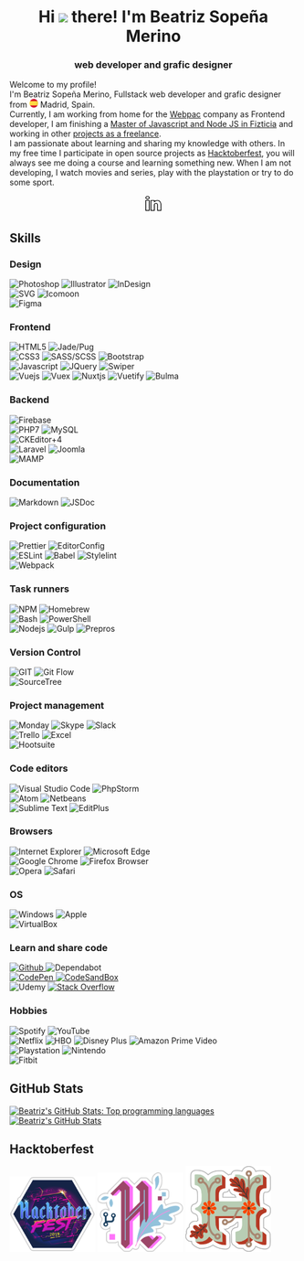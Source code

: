 <div align="center">
	<h1>
		Hi <img src="https://media.giphy.com/media/hvRJCLFzcasrR4ia7z/giphy.gif" width="25px"> there! I'm Beatriz Sopeña Merino
	</h1>
	<h3>
		web developer and grafic designer
	</h3>
</div>


<div id="description">
	<div>
		<p>
			Welcome to my profile!
			<br>
			I'm Beatriz Sopeña Merino, Fullstack web developer and grafic designer from <img src="./README/images/icons/flag-es.svg" alt="Spain" width="15px"> Madrid, Spain.
			<br>
			Currently, I am working from home for the <a href="https://www.webpac.com/" target="_blank" rel="noopener noreferrer">Webpac</a> company as Frontend developer, I am finishing a <a href="https://github.com/beatrizsmerino/exercises-javascript-node" target="_blank" rel="noopener noreferrer">Master of Javascript and Node JS in Fizticia</a> and working in other <a href="https://www.crcanine.com/" target="_blank" rel="noopener noreferrer">projects as a freelance</a>.
			<br>
			I am passionate about learning and sharing my knowledge with others. In my free time I participate in open source projects as <a href="https://hacktoberfest.digitalocean.com/" target="_blank" rel="noopener noreferrer">Hacktoberfest</a>, you will always see me doing a course and learning something new. When I am not developing, I watch movies and series, play with the playstation or try to do some sport.
		</p>
	</div>
	<div align="center">
		<p>
			<a href="https://www.linkedin.com/in/beatrizsmerino/" target="_blank" rel="noopener noreferrer">
				<img src="./README/images/icons/linkedin.gif" alt="Beatriz`s Linkedin" width="30px"/>
			</a>
		</p>
	</div>
</div>


<div id="skills">
	<h2>
		Skills
	</h2>
	<div id="design">
		<h3>
			Design
		</h3>
		<p>
			<img src="https://img.shields.io/badge/-Photoshop-31A8FF?style=for-the-badge&logo=Adobe-Photoshop&logoColor=FFFFFF" alt="Photoshop" />
			<img src="https://img.shields.io/badge/-Illustrator-FF9A00?style=for-the-badge&logo=Adobe-Illustrator&logoColor=FFFFFF" alt="Illustrator" />
			<img src="https://img.shields.io/badge/-InDesign-EE3D8F?style=for-the-badge&logo=Adobe-InDesign&logoColor=FFFFFF" alt="InDesign" />
			<br>
			<img src="https://img.shields.io/badge/-SVG-F6AB3A?style=for-the-badge&logo=svg&logoColor=000000" alt="SVG" />
			<img src="https://img.shields.io/badge/-Icomoon-825794?&style=for-the-badge&logo=Icomoon&logoColor=FFFFFF" alt="Icomoon" />
			<br>
			<img src="https://img.shields.io/badge/-Figma-F24E1D?&style=for-the-badge&logo=Figma&logoColor=FFFFFF" alt="Figma" />
		</p>
	</div>
	<div id="frontend">
		<h3>
			Frontend
		</h3>
		<p>
			<img src="https://img.shields.io/badge/-HTML5-E34F26?style=for-the-badge&logo=html5&logoColor=FFFFFF" alt="HTML5" />
			<img src="https://img.shields.io/badge/-JADE/PUG-A86454?style=for-the-badge&logo=Pug&logoColor=FFFFFF" alt="Jade/Pug" />
			<br>
			<img src="https://img.shields.io/badge/-Css3-2173F6?style=for-the-badge&logo=css3&logoColor=FFFFFF" alt="CSS3" />
			<img src="https://img.shields.io/badge/-SASS/SCSS-CC6699?style=for-the-badge&logo=sass&logoColor=FFFFFF" alt="SASS/SCSS" />
			<img src="https://img.shields.io/badge/-Bootstrap-7952B3?style=for-the-badge&logo=Bootstrap&logoColor=FFFFFF" alt="Bootstrap" />
			<br>
			<img src="https://img.shields.io/badge/-Javascript-F7DF1E?style=for-the-badge&logo=javascript&logoColor=000000" alt="Javascript" />
			<img src="https://img.shields.io/badge/-JQuery-183353?style=for-the-badge&logo=JQuery&logoColor=FFFFFF" alt="JQuery" />
			<img src="https://img.shields.io/badge/-Swiper-6332F6?style=for-the-badge&logo=Swiper&logoColor=FFFFFF" alt="Swiper" />
			<br>
			<img src="https://img.shields.io/badge/-Vue-3FB280?style=for-the-badge&logo=Vue.js&logoColor=FFFFFF" alt="Vuejs" />
			<img src="https://img.shields.io/badge/-Vuex-3FB280?style=for-the-badge&logo=Vuex&logoColor=FFFFFF" alt="Vuex" />
			<img src="https://img.shields.io/badge/-Nuxt-00DC82?style=for-the-badge&logo=Nuxt.js&logoColor=FFFFFF" alt="Nuxtjs" />
			<img src="https://img.shields.io/badge/-Vuetify-1867C0?style=for-the-badge&logo=Vuetify&logoColor=FFFFFF" alt="Vuetify" />
			<img src="https://img.shields.io/badge/-Bulma-00D1B2?style=for-the-badge&logo=Bulma&logoColor=FFFFFF" alt="Bulma" />
		</div>
	</div>
	<div id="backend">
		<h3>
			Backend
		</h3>
		<p>
			<img src="https://img.shields.io/badge/-Firebase-FFCA28?style=for-the-badge&logo=firebase&logoColor=333333" alt="Firebase" />
			<br>
			<img src="https://img.shields.io/badge/-PHP7-5F82BB?style=for-the-badge&logo=PHP&logoColor=FFFFFF" alt="PHP7" />
			<img src="https://img.shields.io/badge/-MySQL-F29111?style=for-the-badge&logo=MySQL&logoColor=FFFFFF" alt="MySQL" />
			<br>
			<img src="https://img.shields.io/badge/-CKEditor 4-0287D0?style=for-the-badge&logo=CKEditor+4&logoColor=FFFFFF" alt="CKEditor+4" />
			<br>
			<img src="https://img.shields.io/badge/-Laravel-FF2D20?style=for-the-badge&logo=Laravel&logoColor=FFFFFF" alt="Laravel" />
			<img src="https://img.shields.io/badge/-Joomla-2E739E?style=for-the-badge&logo=Joomla&logoColor=FFFFFF" alt="Joomla" />
			<br>
			<img src="https://img.shields.io/badge/-Mamp-707072?style=for-the-badge&logo=MAMP&logoColor=FFFFFF" alt="MAMP" />
		</p>
	</div>
	<div id="project-configuration">
		<h3>
			Documentation
		</h3>
		<p>
			<img src="https://img.shields.io/badge/-Markdown-000000?style=for-the-badge&logo=Markdown&logoColor=FFFFFF" alt="Markdown" />
			<img src="https://img.shields.io/badge/-JSDoc-006FBB?style=for-the-badge&logoColor=FFFFFF" alt="JSDoc" />
		</p>
	</div>
	<div id="project-configuration">
		<h3>
			Project configuration
		</h3>
		<p>
			<img src="https://img.shields.io/badge/-Prettier-1A2B34?style=for-the-badge&logo=prettier&logoColor=FFFFFF" alt="Prettier" />
			<img src="https://img.shields.io/badge/-EditorConfig-333333?style=for-the-badge&logo=EditorConfig&logoColor=FEFEFE" alt="EditorConfig" />
			<br>
			<img src="https://img.shields.io/badge/-ESLint-4B32C3?style=for-the-badge&logo=eslint&logoColor=FFFFFF" alt="ESLint" />
			<img src="https://img.shields.io/badge/-babel-F9DC3E?style=for-the-badge&logo=babel&logoColor=000000" alt="Babel" />
			<img src="https://img.shields.io/badge/-stylelint-263238?style=for-the-badge&logo=stylelint&logoColor=FFFFFF" alt="Stylelint" />
			<br>
			<img src="https://img.shields.io/badge/-Webpack-8DD6F9?style=for-the-badge&logo=Webpack&logoColor=333333" alt="Webpack" />
		</p>
	</div>
	<div id="task-runners">
		<h3>
			Task runners
		</h3>
		<p>
			<img src="https://img.shields.io/badge/-NPM-CB3837?style=for-the-badge&logo=npm&logoColor=FFFFFF" alt="NPM" />
			<img src="https://img.shields.io/badge/-Homebrew-FBB040?style=for-the-badge&logo=Homebrew&logoColor=333333" alt="Homebrew" />
			<br>
			<img src="https://img.shields.io/badge/Bash-3D4648?style=for-the-badge&logo=gnu-bash&logoColor=FFFFFF" alt="Bash" />
			<img src="https://img.shields.io/badge/PowerShell-5391FE?style=for-the-badge&logo=PowerShell&logoColor=FFFFFF" alt="PowerShell" />
			<br>
			<img src="https://img.shields.io/badge/-Nodejs-43853d?style=for-the-badge&logo=Node.js&logoColor=FFFFFF" alt="Nodejs" />
			<img src="https://img.shields.io/badge/-Gulp-D34A47?style=for-the-badge&logo=gulp&logoColor=FFFFFF" alt="Gulp" />
			<img src="https://img.shields.io/badge/-Prepros-00AACD?style=for-the-badge&logoColor=FFFFFF" alt="Prepros" />
		</p>
	</div>
	<div id="version-control">
		<h3>
			Version Control
		</h3>
		<p>
			<img src="https://img.shields.io/badge/-Git-F14E32?style=for-the-badge&logo=git&logoColor=FFFFFF" alt="GIT" />
			<img src="https://img.shields.io/badge/-Git Flow-0288A6?style=for-the-badge&logo=git&logoColor=FFFFFF" alt="Git Flow" />
			<br>
			<img src="https://img.shields.io/badge/-SourceTree-0047B3?style=for-the-badge&logo=Atlassian&logoColor=FFFFFF" alt="SourceTree" />
		</p>
	</div>
	<div id="project-management">
		<h3>
			Project management
		</h3>
		<p>
			<img src="https://img.shields.io/badge/-Monday-D80764?style=for-the-badge&logoColor=FFFFFF" alt="Monday" />
			<img src="https://img.shields.io/badge/-Skype-00AFF0?style=for-the-badge&logo=Skype&logoColor=FFFFFF" alt="Skype" />
			<img src="https://img.shields.io/badge/-Slack-4A154B?style=for-the-badge&logo=Slack&logoColor=FFFFFF" alt="Slack" />
			<br>
			<img src="https://img.shields.io/badge/-Trello-2D70C1?style=for-the-badge&logo=Trello&logoColor=FFFFFF" alt="Trello" />
			<img src="https://img.shields.io/badge/-Excel-217346?style=for-the-badge&logo=MicrosoftExcel&logoColor=FFFFFF" alt="Excel" />
			<br>
			<img src="https://img.shields.io/badge/-Hootsuite-143059?style=for-the-badge&logo=Hootsuite&logoColor=FFFFFF" alt="Hootsuite" />
		</p>
	</div>
	<div id="code-editors">
		<h3>
			Code editors
		</h3>
		<p>
			<img src="https://img.shields.io/badge/-Visual Studio Code-005BA4?style=for-the-badge&logo=Visual+Studio+Code&logoColor=FFFFFF" alt="Visual Studio Code" />
			<img src="https://img.shields.io/badge/-PhpStorm-7A59F7?style=for-the-badge&logo=JetBrains&logoColor=FFFFFF" alt="PhpStorm" />
			<br>
			<img src="https://img.shields.io/badge/-Atom-5CB4AF?style=for-the-badge&logo=Atom&logoColor=FFFFFF" alt="Atom" />
			<img src="https://img.shields.io/badge/-Netbeans-1B6AC6?style=for-the-badge&logo=ApacheNetBeansIDE&logoColor=FFFFFF" alt="Netbeans" />
			<br>
			<img src="https://img.shields.io/badge/-Sublime Text-222222?style=for-the-badge&logo=Sublime+Text&logoColor=FF9800" alt="Sublime Text" />
			<img src="https://img.shields.io/badge/-EditPlus-F95635?style=for-the-badge&logoColor=FFFFFF" alt="EditPlus" />
		</p>
	</div>
	<div id="browsers">
		<h3>
			Browsers
		</h3>
		<p>
			<img src="https://img.shields.io/badge/-Internet Explorer-0076D6?style=for-the-badge&logo=InternetExplorer&logoColor=FFFFFF" alt="Internet Explorer" />
			<img src="https://img.shields.io/badge/-Microsoft Edge-0078D7?style=for-the-badge&logo=MicrosoftEdge&logoColor=FFFFFF" alt="Microsoft Edge" />
			<br>
			<img src="https://img.shields.io/badge/-Google Chrome-4285F4?style=for-the-badge&logo=GoogleChrome&logoColor=FFFFFF" alt="Google Chrome" />
			<img src="https://img.shields.io/badge/-Firefox Browser-FF7139?style=for-the-badge&logo=FirefoxBrowser&logoColor=FFFFFF" alt="Firefox Browser" />
			<br>
			<img src="https://img.shields.io/badge/-Opera-FF1B2D?style=for-the-badge&logo=Opera&logoColor=FFFFFF" alt="Opera" />
			<img src="https://img.shields.io/badge/-Safari-000000?style=for-the-badge&logo=Safari&logoColor=FFFFFF" alt="Safari" />
		</p>
	</div>
	<div id="operating-system">
		<h3>
			OS
		</h3>
		<p>
			<img src="https://img.shields.io/badge/-Windows-0078D6?style=for-the-badge&logo=Windows&logoColor=FFFFFF" alt="Windows" />
			<img src="https://img.shields.io/badge/-Mac-999999?style=for-the-badge&logo=apple&logoColor=FFFFFF" alt="Apple" />
			<br>
			<img src="https://img.shields.io/badge/-VirtualBox-183A61?style=for-the-badge&logo=virtualbox&logoColor=FFFFFF" alt="VirtualBox" />
		</p>
	</div>
	<div id="learn-share-code">
		<h3>
			Learn and share code
		</h3>
		<p>
			<a href="https://github.com/beatrizsmerino" target="_blank" rel="noopener noreferrer">
				<img src="https://img.shields.io/badge/-Github-181717?style=for-the-badge&logo=Github&logoColor=FFFFFF" alt="Github" />
			</a>
			<img src="https://img.shields.io/badge/-Dependabot-025E8C?style=for-the-badge&logo=Dependabot&logoColor=FFFFFF" alt="Dependabot" />
			<br>
			<a href="https://codepen.io/beatrizsmerino/" target="_blank" rel="noopener noreferrer">
				<img src="https://img.shields.io/badge/-Codepen-47cf73?&style=for-the-badge&logo=Codepen&logoColor=FFFFFF" alt="CodePen" />
			</a>
			<a href="https://codesandbox.io/u/beatrizsmerino" target="_blank" rel="noopener noreferrer">
				<img src="https://img.shields.io/badge/-CodeSandBox-204056?style=for-the-badge&logo=CodeSandBox&logoColor=FFFFFF" alt="CodeSandBox" />
			</a>
			<br>
			<img src="https://img.shields.io/badge/-Udemy-EC5252?&style=for-the-badge&logo=Udemy&logoColor=FFFFFF" alt="Udemy" />
			<a href="https://stackoverflow.com/users/10855837/beatrizsmerino" target="_blank" rel="noopener noreferrer">
				<img src="https://img.shields.io/badge/-Stack Overflow-FE7A16?style=for-the-badge&logo=Stackoverflow&logoColor=FFFFFF" alt="Stack Overflow" />
			</a>
		</p>
	</div>
	<div id="hobbies">
		<h3>
			Hobbies
		</h3>
		<p>
			<img src="https://img.shields.io/badge/-Spotify-000000?&style=for-the-badge&message=Spotify&color=222222&logo=Spotify&logoColor=1ED760" alt="Spotify" />
			<img src="https://img.shields.io/badge/-YouTube-FF0000?&style=for-the-badge&logo=YouTube&logoColor=FFFFFF" alt="YouTube" />
			<br>
			<img src="https://img.shields.io/badge/-Netflix-E50914?&style=for-the-badge&logo=netflix&logoColor=FFFFFF" alt="Netflix" />
			<img src="https://img.shields.io/badge/-HBO-000000?&style=for-the-badge&logo=HBO&logoColor=FFFFFF" alt="HBO" />
			<img src="https://img.shields.io/badge/-DisneyPlus-214396?&style=for-the-badge&logo=Disney&logoColor=FFFFFF" alt="Disney Plus" />
			<img src="https://img.shields.io/badge/-Amazon Prime Video-0F79AF?&style=for-the-badge&logo=Amazon&?logoWidth=40&logoColor=FFFFFF" alt="Amazon Prime Video" />
			<br>
			<img src="https://img.shields.io/badge/-Playstation-003791?&style=for-the-badge&logo=Playstation&logoColor=FFFFFF" alt="Playstation" />
			<img src="https://img.shields.io/badge/-Nintendo-8F8F8F?&style=for-the-badge&logo=nintendo&logoColor=FFFFFF" alt="Nintendo" />
			<br>
			<img src="https://img.shields.io/badge/-Fitbit-00B0B9?&style=for-the-badge&logo=Fitbit&logoColor=FFFFFF" alt="Fitbit" />
		</p>
	</div>
</div>

<div id="github-stats">
	<h2>
		GitHub Stats
	</h2>
	<p>
		<a href="https://github.com/beatrizsmerino/" target="_blank" rel="noopener noreferrer">
			<img src="https://github-readme-stats.vercel.app/api/top-langs/?username=beatrizsmerino&hide=html&theme=vue-dark&show_icons=true"
				alt="Beatriz's GitHub Stats: Top programming languages"/>
		</a>
		<a href="https://github.com/beatrizsmerino/" target="_blank" rel="noopener noreferrer">
			<img src="https://github-readme-stats.vercel.app/api?username=beatrizsmerino&count_private=true&theme=vue-dark&show_icons=true"
				alt="Beatriz's GitHub Stats"/>
		</a>
	</p>
</div>


<div id="hacktoberfest">
	<h2>
		Hacktoberfest
	</h2>
	<p>
		<img src="./README/images/hacktoberfest/hacktoberfest-2019.png" alt="Hacktoberfest 2019" width="150px"/>
		<img src="./README/images/hacktoberfest/hacktoberfest-2020.png" alt="Hacktoberfest 2020" width="150px"/>
		<img src="./README/images/hacktoberfest/hacktoberfest-2021.png" alt="Hacktoberfest 2021" width="150px"/>
	</p>
</div>